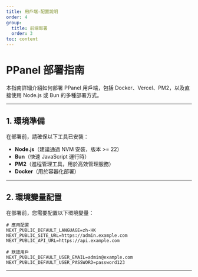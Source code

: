 ```yaml
---
title: 用戶端-配置說明
order: 4
group: 
  title: 前端部署
  order: 3
toc: content
---
```


# **PPanel 部署指南**

本指南詳細介紹如何部署 PPanel 用戶端，包括 Docker、Vercel、PM2，以及直接使用 Node.js 或 Bun 的多種部署方式。

---

## **1. 環境準備**

在部署前，請確保以下工具已安裝：

- **Node.js**（建議通過 NVM 安裝，版本 >= 22）
- **Bun**（快速 JavaScript 運行時）
- **PM2**（進程管理工具，用於高效管理服務）
- **Docker**（用於容器化部署）

---

## **2. 環境變量配置**

在部署前，您需要配置以下環境變量：

```env
# 應用配置
NEXT_PUBLIC_DEFAULT_LANGUAGE=zh-HK
NEXT_PUBLIC_SITE_URL=https://admin.example.com
NEXT_PUBLIC_API_URL=https://api.example.com

# 默認用戶
NEXT_PUBLIC_DEFAULT_USER_EMAIL=admin@example.com
NEXT_PUBLIC_DEFAULT_USER_PASSWORD=password123
```

---

